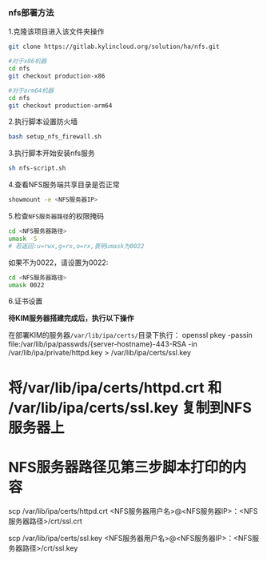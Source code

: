 ### nfs部署方法
1.克隆该项目进入该文件夹操作
```bash
git clone https://gitlab.kylincloud.org/solution/ha/nfs.git

#对于x86机器
cd nfs
git checkout production-x86

#对于arm64机器
cd nfs
git checkout production-arm64
```
2.执行脚本设置防火墙
```bash
bash setup_nfs_firewall.sh
```
3.执行脚本开始安装nfs服务
```bash
sh nfs-script.sh
```
4.查看NFS服务端共享目录是否正常
```bash
showmount -e <NFS服务器IP>
```
5.检查`NFS服务器路径`的权限掩码
   
   ```sh
   cd <NFS服务器路径>
   umask -S 
   # 若返回:u=rwx,g=rx,o=rx,表明umask为0022
   ```
   
   如果不为0022，请设置为0022:
   
   ```sh
   cd <NFS服务器路径>
   umask 0022
   ```

6.证书设置

 **待KIM服务器搭建完成后，执行以下操作**

   在部署KIM的服务器`/var/lib/ipa/certs/`目录下执行：
   openssl pkey -passin file:/var/lib/ipa/passwds/{server-hostname}-443-RSA -in /var/lib/ipa/private/httpd.key > /var/lib/ipa/certs/ssl.key

   # 将/var/lib/ipa/certs/httpd.crt 和 /var/lib/ipa/certs/ssl.key 复制到NFS服务器上
   # NFS服务器路径见第三步脚本打印的内容
   scp /var/lib/ipa/certs/httpd.crt <NFS服务器用户名>@<NFS服务器IP>：<NFS服务器路径>/crt/ssl.crt

   scp /var/lib/ipa/certs/ssl.key <NFS服务器用户名>@<NFS服务器IP>：<NFS服务器路径>/crt/ssl.key
   

